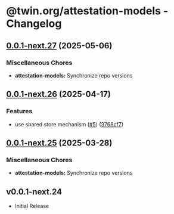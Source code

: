 # @twin.org/attestation-models - Changelog

## [0.0.1-next.27](https://github.com/twinfoundation/attestation/compare/attestation-models-v0.0.1-next.26...attestation-models-v0.0.1-next.27) (2025-05-06)


### Miscellaneous Chores

* **attestation-models:** Synchronize repo versions

## [0.0.1-next.26](https://github.com/twinfoundation/attestation/compare/attestation-models-v0.0.1-next.25...attestation-models-v0.0.1-next.26) (2025-04-17)


### Features

* use shared store mechanism ([#5](https://github.com/twinfoundation/attestation/issues/5)) ([3768cf7](https://github.com/twinfoundation/attestation/commit/3768cf7214d30a5429b7b08190539b517d7fafa0))

## [0.0.1-next.25](https://github.com/twinfoundation/attestation/compare/attestation-models-v0.0.1-next.24...attestation-models-v0.0.1-next.25) (2025-03-28)


### Miscellaneous Chores

* **attestation-models:** Synchronize repo versions

## v0.0.1-next.24

- Initial Release
